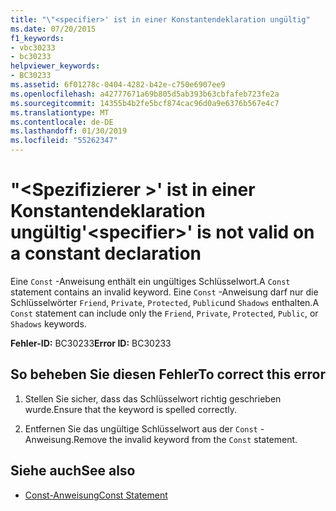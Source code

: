 ```yaml
---
title: "\"<specifier>' ist in einer Konstantendeklaration ungültig"
ms.date: 07/20/2015
f1_keywords:
- vbc30233
- bc30233
helpviewer_keywords:
- BC30233
ms.assetid: 6f01278c-0404-4282-b42e-c750e6907ee9
ms.openlocfilehash: a42777671a69b805d5ab393b63cbfafeb723fe2a
ms.sourcegitcommit: 14355b4b2fe5bcf874cac96d0a9e6376b567e4c7
ms.translationtype: MT
ms.contentlocale: de-DE
ms.lasthandoff: 01/30/2019
ms.locfileid: "55262347"
---
```

# <a name="specifier-is-not-valid-on-a-constant-declaration"></a><span data-ttu-id="3dd99-102">"\<Spezifizierer >' ist in einer Konstantendeklaration ungültig</span><span class="sxs-lookup"><span data-stu-id="3dd99-102">'\<specifier>' is not valid on a constant declaration</span></span>
<span data-ttu-id="3dd99-103">Eine `Const` -Anweisung enthält ein ungültiges Schlüsselwort.</span><span class="sxs-lookup"><span data-stu-id="3dd99-103">A `Const` statement contains an invalid keyword.</span></span> <span data-ttu-id="3dd99-104">Eine `Const` -Anweisung darf nur die Schlüsselwörter `Friend`, `Private`, `Protected`, `Public`und `Shadows` enthalten.</span><span class="sxs-lookup"><span data-stu-id="3dd99-104">A `Const` statement can include only the `Friend`, `Private`, `Protected`, `Public`, or `Shadows` keywords.</span></span>  
  
 <span data-ttu-id="3dd99-105">**Fehler-ID:** BC30233</span><span class="sxs-lookup"><span data-stu-id="3dd99-105">**Error ID:** BC30233</span></span>  
  
## <a name="to-correct-this-error"></a><span data-ttu-id="3dd99-106">So beheben Sie diesen Fehler</span><span class="sxs-lookup"><span data-stu-id="3dd99-106">To correct this error</span></span>  
  
1.  <span data-ttu-id="3dd99-107">Stellen Sie sicher, dass das Schlüsselwort richtig geschrieben wurde.</span><span class="sxs-lookup"><span data-stu-id="3dd99-107">Ensure that the keyword is spelled correctly.</span></span>  
  
2.  <span data-ttu-id="3dd99-108">Entfernen Sie das ungültige Schlüsselwort aus der `Const` -Anweisung.</span><span class="sxs-lookup"><span data-stu-id="3dd99-108">Remove the invalid keyword from the `Const` statement.</span></span>  
  
## <a name="see-also"></a><span data-ttu-id="3dd99-109">Siehe auch</span><span class="sxs-lookup"><span data-stu-id="3dd99-109">See also</span></span>
- [<span data-ttu-id="3dd99-110">Const-Anweisung</span><span class="sxs-lookup"><span data-stu-id="3dd99-110">Const Statement</span></span>](../../visual-basic/language-reference/statements/const-statement.md)
